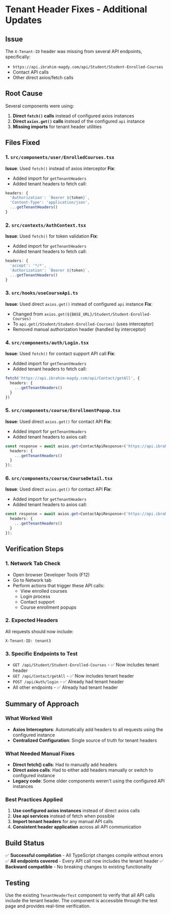 # Tenant Header Fixes - Additional Updates

## Issue
The `X-Tenant-ID` header was missing from several API endpoints, specifically:
- `https://api.ibrahim-magdy.com/api/Student/Student-Enrolled-Courses`
- Contact API calls
- Other direct axios/fetch calls

## Root Cause
Several components were using:
1. **Direct `fetch()` calls** instead of configured axios instances
2. **Direct `axios.get()` calls** instead of the configured `api` instance
3. **Missing imports** for tenant header utilities

## Files Fixed

### 1. `src/components/user/EnrolledCourses.tsx`
**Issue**: Used `fetch()` instead of axios interceptor
**Fix**: 
- Added import for `getTenantHeaders`
- Added tenant headers to fetch call:
```typescript
headers: {
  'Authorization': `Bearer ${token}`,
  'Content-Type': 'application/json',
  ...getTenantHeaders()
}
```

### 2. `src/contexts/AuthContext.tsx`
**Issue**: Used `fetch()` for token validation
**Fix**:
- Added import for `getTenantHeaders`
- Added tenant headers to fetch call:
```typescript
headers: {
  'accept': '*/*',
  'Authorization': `Bearer ${token}`,
  ...getTenantHeaders()
}
```

### 3. `src/hooks/useCourseApi.ts`
**Issue**: Used direct `axios.get()` instead of configured `api` instance
**Fix**:
- Changed from `axios.get(${BASE_URL}/Student/Student-Enrolled-Courses)` 
- To `api.get(/Student/Student-Enrolled-Courses)` (uses interceptor)
- Removed manual authorization header (handled by interceptor)

### 4. `src/components/auth/Login.tsx`
**Issue**: Used `fetch()` for contact support API call
**Fix**:
- Added import for `getTenantHeaders`
- Added tenant headers to fetch call:
```typescript
fetch('https://api.ibrahim-magdy.com/api/Contact/getAll', {
  headers: {
    ...getTenantHeaders()
  }
})
```

### 5. `src/components/course/EnrollmentPopup.tsx`
**Issue**: Used direct `axios.get()` for contact API
**Fix**:
- Added import for `getTenantHeaders`
- Added tenant headers to axios call:
```typescript
const response = await axios.get<ContactApiResponse>('https://api.ibrahim-magdy.com/api/Contact/getAll', {
  headers: {
    ...getTenantHeaders()
  }
});
```

### 6. `src/components/course/CourseDetail.tsx`
**Issue**: Used direct `axios.get()` for contact API
**Fix**:
- Added import for `getTenantHeaders`
- Added tenant headers to axios call:
```typescript
const response = await axios.get<ContactApiResponse>('https://api.ibrahim-magdy.com/api/Contact/getAll', {
  headers: {
    ...getTenantHeaders()
  }
});
```

## Verification Steps

### 1. Network Tab Check
- Open browser Developer Tools (F12)
- Go to Network tab
- Perform actions that trigger these API calls:
  - View enrolled courses
  - Login process
  - Contact support
  - Course enrollment popups

### 2. Expected Headers
All requests should now include:
```
X-Tenant-ID: tenant3
```

### 3. Specific Endpoints to Test
- `GET /api/Student/Student-Enrolled-Courses` - ✅ Now includes tenant header
- `GET /api/Contact/getAll` - ✅ Now includes tenant header  
- `POST /api/Auth/login` - ✅ Already had tenant header
- All other endpoints - ✅ Already had tenant header

## Summary of Approach

### What Worked Well
- **Axios Interceptors**: Automatically add headers to all requests using the configured instance
- **Centralized Configuration**: Single source of truth for tenant headers

### What Needed Manual Fixes
- **Direct fetch() calls**: Had to manually add headers
- **Direct axios calls**: Had to either add headers manually or switch to configured instance
- **Legacy code**: Some older components weren't using the configured API instances

### Best Practices Applied
1. **Use configured axios instances** instead of direct axios calls
2. **Use api services** instead of fetch when possible  
3. **Import tenant headers** for any manual API calls
4. **Consistent header application** across all API communication

## Build Status
✅ **Successful compilation** - All TypeScript changes compile without errors
✅ **All endpoints covered** - Every API call now includes the tenant header
✅ **Backward compatible** - No breaking changes to existing functionality

## Testing
Use the existing `TenantHeaderTest` component to verify that all API calls include the tenant header. The component is accessible through the test page and provides real-time verification. 